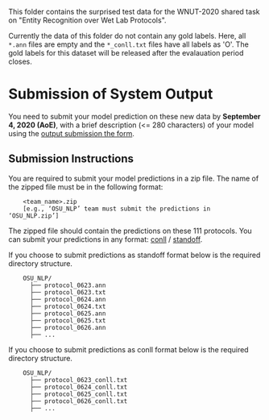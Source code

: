 This folder contains the surprised test data for the WNUT-2020 shared task on "Entity Recognition over Wet Lab Protocols". 

Currently the data of this folder do not contain any gold labels. Here, all `*.ann` files are empty and the `*_conll.txt` files have all labels as 'O'. The gold labels for this dataset will be released after the evalauation period closes.



# Submission of System Output
 
You need to submit your model prediction on these new data by  **September 4, 2020 (AoE)**, with a brief description (<= 280 characters) of your model  using the [output submission the form](https://forms.gle/xMjAVnN4YgNS7LpSA). 


 
## Submission Instructions

You are required to submit your model predictions in a zip file. The name of the zipped file must be in the following format:

```
	<team_name>.zip  
	[e.g., ‘OSU_NLP’ team must submit the predictions in ‘OSU_NLP.zip’]
```

The zipped file should contain the predictions on these 111 protocols. You can submit your predictions in any format: [conll](../../data#the-conll-format) / [standoff](../../data#the-standoff-format).


If you choose to submit predictions as standoff format below is the required directory structure. 

```
	OSU_NLP/
	  ├── protocol_0623.ann
	  ├── protocol_0623.txt
	  ├── protocol_0624.ann
	  ├── protocol_0624.txt
	  ├── protocol_0625.ann
	  ├── protocol_0625.txt
	  ├── protocol_0626.ann
	  ├── ...
```

If you choose to submit predictions as conll format below is the required directory structure. 

```
	OSU_NLP/
	  ├── protocol_0623_conll.txt
	  ├── protocol_0624_conll.txt
	  ├── protocol_0625_conll.txt
	  ├── protocol_0626_conll.txt
	  ├── ...
```